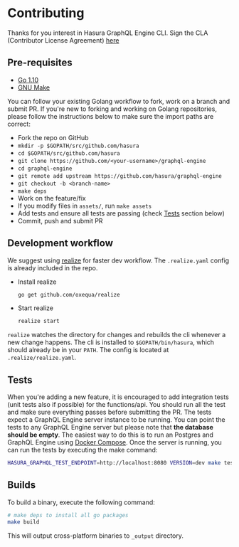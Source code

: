 # Contributing

Thanks for you interest in Hasura GraphQL Engine CLI.
Sign the CLA (Contributor License Agreement) [here](https://cla-assistant.io/hasura/graphql-engine)

## Pre-requisites

- [Go 1.10](https://golang.org/doc/install)
- [GNU Make](https://www.gnu.org/software/make/)


You can follow your existing Golang workflow to fork, work on a branch and
submit PR. If you're new to forking and working on Golang repositories, please
follow the instructions below to make sure the import paths are correct:

- Fork the repo on GitHub
- `mkdir -p $GOPATH/src/github.com/hasura`
- `cd $GOPATH/src/github.com/hasura`
- `git clone https://github.com/<your-username>/graphql-engine`
- `cd graphql-engine`
- `git remote add upstream https://github.com/hasura/graphql-engine`
- `git checkout -b <branch-name>`
- `make deps`
- Work on the feature/fix
- If you modify files in `assets/`, run `make assets`
- Add tests and ensure all tests are passing (check [Tests](#tests) section below)
- Commit, push and submit PR

## Development workflow

We suggest using [realize](https://github.com/oxequa/realize) for faster dev
workflow. The `.realize.yaml` config is already included in the repo.

- Install realize
  ```bash
  go get github.com/oxequa/realize
  ```
- Start realize
  ```bash
  realize start
  ```

`realize` watches the directory for changes and rebuilds the cli whenever a new
change happens. The cli is installed to `$GOPATH/bin/hasura`, which should
already be in your `PATH`. The config is located at `.realize/realize.yaml`.

## Tests

When you're adding a new feature, it is encouraged to add integration tests
(unit tests also if possible) for the functions/api. You should run all the test
and make sure everything passes before submitting the PR. 
The tests expect a GraphQL Engine server instance to be running. You can point
the tests to any GraphQL Engine server but please note that **the database
should be empty**. The easiest way to do this is to run an Postgres and GraphQL
Engine using [Docker
Compose](https://github.com/hasura/graphql-engine/tree/master/install-manifests).
Once the server is running, you can run the tests by executing the make command:  

```bash
HASURA_GRAPHQL_TEST_ENDPOINT=http://localhost:8080 VERSION=dev make test
```

## Builds

To build a binary, execute the following command:

```bash
# make deps to install all go packages
make build
```

This will output cross-platform binaries to `_output` directory.
